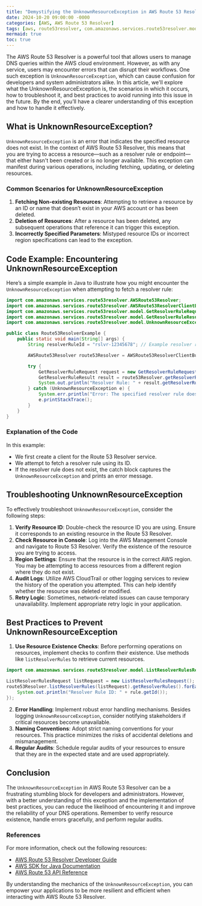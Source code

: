 ```yaml
---
title: "Demystifying the UnknownResourceException in AWS Route 53 Resolver"
date: 2024-10-20 09:00:00 -0000
categories: [AWS, AWS Route 53 Resolver]
tags: [aws, route53resolver, com.amazonaws.services.route53resolver.model]
mermaid: true
toc: true
---
```



The AWS Route 53 Resolver is a powerful tool that allows users to manage DNS queries within the AWS cloud environment. However, as with any service, users may encounter errors that can disrupt their workflows. One such exception is `UnknownResourceException`, which can cause confusion for developers and system administrators alike. In this article, we'll explore what the UnknownResourceException is, the scenarios in which it occurs, how to troubleshoot it, and best practices to avoid running into this issue in the future. By the end, you’ll have a clearer understanding of this exception and how to handle it effectively.

## What is UnknownResourceException?

`UnknownResourceException` is an error that indicates the specified resource does not exist. In the context of AWS Route 53 Resolver, this means that you are trying to access a resource—such as a resolver rule or endpoint—that either hasn't been created or is no longer available. This exception can manifest during various operations, including fetching, updating, or deleting resources.

### Common Scenarios for UnknownResourceException

1. **Fetching Non-existing Resources**: Attempting to retrieve a resource by an ID or name that doesn’t exist in your AWS account or has been deleted.
2. **Deletion of Resources**: After a resource has been deleted, any subsequent operations that reference it can trigger this exception.
3. **Incorrectly Specified Parameters**: Mistyped resource IDs or incorrect region specifications can lead to the exception.

## Code Example: Encountering UnknownResourceException

Here’s a simple example in Java to illustrate how you might encounter the `UnknownResourceException` when attempting to fetch a resolver rule:

```java
import com.amazonaws.services.route53resolver.AWSRoute53Resolver;
import com.amazonaws.services.route53resolver.AWSRoute53ResolverClientBuilder;
import com.amazonaws.services.route53resolver.model.GetResolverRuleRequest;
import com.amazonaws.services.route53resolver.model.GetResolverRuleResult;
import com.amazonaws.services.route53resolver.model.UnknownResourceException;

public class Route53ResolverExample {
    public static void main(String[] args) {
        String resolverRuleId = "rslvr-12345678"; // Example resolver rule ID

        AWSRoute53Resolver route53Resolver = AWSRoute53ResolverClientBuilder.defaultClient();

        try {
            GetResolverRuleRequest request = new GetResolverRuleRequest().withResolverRuleId(resolverRuleId);
            GetResolverRuleResult result = route53Resolver.getResolverRule(request);
            System.out.println("Resolver Rule: " + result.getResolverRule());
        } catch (UnknownResourceException e) {
            System.err.println("Error: The specified resolver rule does not exist.");
            e.printStackTrace();
        }
    }
}
```

### Explanation of the Code

In this example:
- We first create a client for the Route 53 Resolver service.
- We attempt to fetch a resolver rule using its ID.
- If the resolver rule does not exist, the catch block captures the `UnknownResourceException` and prints an error message.

## Troubleshooting UnknownResourceException

To effectively troubleshoot `UnknownResourceException`, consider the following steps:

1. **Verify Resource ID**: Double-check the resource ID you are using. Ensure it corresponds to an existing resource in the Route 53 Resolver.
2. **Check Resource in Console**: Log into the AWS Management Console and navigate to Route 53 Resolver. Verify the existence of the resource you are trying to access.
3. **Region Settings**: Ensure that the resource is in the correct AWS region. You may be attempting to access resources from a different region where they do not exist.
4. **Audit Logs**: Utilize AWS CloudTrail or other logging services to review the history of the operation you attempted. This can help identify whether the resource was deleted or modified.
5. **Retry Logic**: Sometimes, network-related issues can cause temporary unavailability. Implement appropriate retry logic in your application.

## Best Practices to Prevent UnknownResourceException

1. **Use Resource Existence Checks**: Before performing operations on resources, implement checks to confirm their existence. Use methods like `listResolverRules` to retrieve current resources.

```java
import com.amazonaws.services.route53resolver.model.ListResolverRulesRequest;

ListResolverRulesRequest listRequest = new ListResolverRulesRequest();
route53Resolver.listResolverRules(listRequest).getResolverRules().forEach(rule -> {
    System.out.println("Resolver Rule ID: " + rule.getId());
});
```

2. **Error Handling**: Implement robust error handling mechanisms. Besides logging `UnknownResourceException`, consider notifying stakeholders if critical resources become unavailable.
3. **Naming Conventions**: Adopt strict naming conventions for your resources. This practice minimizes the risks of accidental deletions and mismanagement.
4. **Regular Audits**: Schedule regular audits of your resources to ensure that they are in the expected state and are used appropriately.

## Conclusion

The `UnknownResourceException` in AWS Route 53 Resolver can be a frustrating stumbling block for developers and administrators. However, with a better understanding of this exception and the implementation of best practices, you can reduce the likelihood of encountering it and improve the reliability of your DNS operations. Remember to verify resource existence, handle errors gracefully, and perform regular audits. 

### References
For more information, check out the following resources:
- [AWS Route 53 Resolver Developer Guide](https://docs.aws.amazon.com/Route53/latest/DeveloperGuide/what-is-route53-resolver.html)
- [AWS SDK for Java Documentation](https://docs.aws.amazon.com/sdk-for-java/latest/developer-guide/home.html)
- [AWS Route 53 API Reference](https://docs.aws.amazon.com/Route53Resolver/latest/APIReference/Welcome.html)

By understanding the mechanics of the `UnknownResourceException`, you can empower your applications to be more resilient and efficient when interacting with AWS Route 53 Resolver.